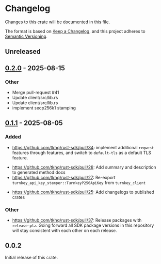 # Changelog

Changes to this crate will be documented in this file.

The format is based on [Keep a Changelog](https://keepachangelog.com/en/1.1.0/),
and this project adheres to [Semantic Versioning](https://semver.org/spec/v2.0.0.html).

## Unreleased

## [0.2.0](https://github.com/tkhq/rust-sdk/compare/turnkey_client-v0.1.1...turnkey_client-v0.2.0) - 2025-08-15

### Other

- Merge pull-request #41
- Update client/src/lib.rs
- Update client/src/lib.rs
- implement secp256k1 stamping

## [0.1.1](https://github.com/tkhq/rust-sdk/compare/turnkey_client-v0.0.2...turnkey_client-v0.1.1) - 2025-08-05

### Added

- https://github.com/tkhq/rust-sdk/pull/34: implement additional `reqwest` features through features, and switch to `default-tls` as a default TLS feature.
* https://github.com/tkhq/rust-sdk/pull/28: Add summary and description to generated method docs
* https://github.com/tkhq/rust-sdk/pull/27: Re-export `turnkey_api_key_stamper::TurnkeyP256ApiKey` from `turnkey_client`
- https://github.com/tkhq/rust-sdk/pull/25: Add changelogs to published crates

### Other

- https://github.com/tkhq/rust-sdk/pull/37: Release packages with `release-plz`. Going forward all SDK package versions in this repository will stay consistent with each other on each release.

## 0.0.2

Initial release of this crate.

